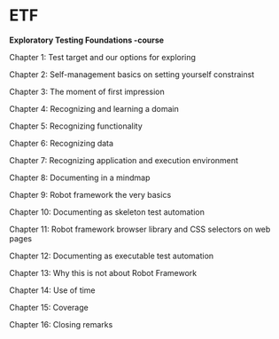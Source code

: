 # ETF
**Exploratory Testing Foundations -course**

Chapter 1: Test target and our options for exploring

Chapter 2: Self-management basics on setting yourself constrainst

Chapter 3: The moment of first impression

Chapter 4: Recognizing and learning a domain

Chapter 5: Recognizing functionality

Chapter 6: Recognizing data

Chapter 7: Recognizing application and execution environment

Chapter 8: Documenting in a mindmap

Chapter 9: Robot framework the very basics

Chapter 10: Documenting as skeleton test automation

Chapter 11: Robot framework browser library and CSS selectors on web pages

Chapter 12: Documenting as executable test automation

Chapter 13: Why this is not about Robot Framework

Chapter 14: Use of time

Chapter 15: Coverage

Chapter 16: Closing remarks
